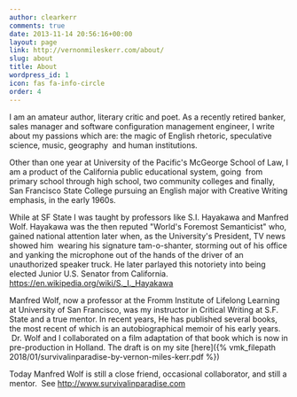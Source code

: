 ```yaml
---
author: clearkerr
comments: true
date: 2013-11-14 20:56:16+00:00
layout: page
link: http://vernonmileskerr.com/about/
slug: about
title: About
wordpress_id: 1
icon: fas fa-info-circle
order: 4
---
```


I am an amateur author, literary critic and poet. As a recently retired banker, sales manager and software configuration management engineer, I write about my passions which are: the magic of English rhetoric, speculative science, music, geography  and human institutions.

Other than one year at University of the Pacific's McGeorge School of Law, I am a product of the California public educational system, going  from primary school through high school, two community colleges and finally, San Francisco State College pursuing an English major with Creative Writing emphasis, in the early 1960s.

While at SF State I was taught by professors like S.I. Hayakawa and Manfred Wolf. Hayakawa was the then reputed "World's Foremost Semanticist" who, gained national attention later when, as the University's President, TV news showed him  wearing his signature tam-o-shanter, storming out of his office and yanking the microphone out of the hands of the driver of an unauthorized speaker truck. He later parlayed this notoriety into being elected Junior U.S. Senator from California. https://en.wikipedia.org/wiki/S._I._Hayakawa

Manfred Wolf, now a professor at the Fromm Institute of Lifelong Learning at University of San
Francisco, was my instructor in Critical Writing at S.F. State and a true mentor. In recent years,
He has published several books, the most recent of which is an autobiographical memoir of his early
years.  Dr. Wolf and I collaborated on a film adaptation of that book which is now in pre-production
in Holland.
The draft is on my site [here]({% vmk_filepath 2018/01/survivalinparadise-by-vernon-miles-kerr.pdf %})


Today Manfred Wolf is still a close friend, occasional collaborator, and still a mentor.  See http://www.survivalinparadise.com
